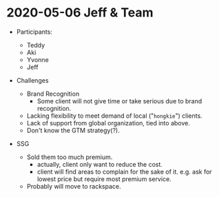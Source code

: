# 2020-05-06  Jeff & Team

- Participants:
    - Teddy
    - Aki
    - Yvonne
    - Jeff

- Challenges
    - Brand Recognition
        - Some client will not give time or take serious due to brand recognition.
    - Lacking flexibility to meet demand of local ("```hongkie```") clients.
    - Lack of support from global organization, tied into above.
    - Don't know the GTM strategy(?).

- SSG
    - Sold them too much premium.
        - actually, client only want to reduce the cost.
        - client will find areas to complain for the sake of it. e.g. ask for lowest price but require most premium service.
    - Probably will move to rackspace.